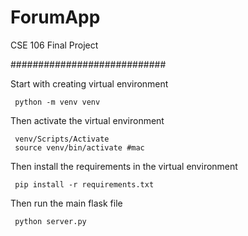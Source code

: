 # ForumApp
CSE 106 Final Project

############################

Start with creating virtual environment

~~~
 python -m venv venv
~~~

Then activate the virtual environment

~~~
 venv/Scripts/Activate 
 source venv/bin/activate #mac
~~~

Then install the requirements in the virtual environment 

~~~
 pip install -r requirements.txt
~~~

Then run the main flask file

~~~
 python server.py 
~~~
